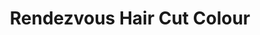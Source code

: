---
title: "Rendezvous Hair Cut Colour"
url: /hoerstel/rendezvous-hair-cut-colour/
shop: Friseur
---